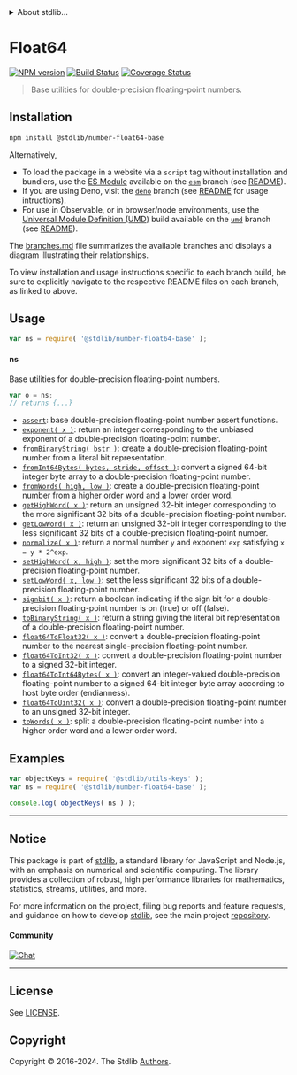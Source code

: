 <!--

@license Apache-2.0

Copyright (c) 2018 The Stdlib Authors.

Licensed under the Apache License, Version 2.0 (the "License");
you may not use this file except in compliance with the License.
You may obtain a copy of the License at

   http://www.apache.org/licenses/LICENSE-2.0

Unless required by applicable law or agreed to in writing, software
distributed under the License is distributed on an "AS IS" BASIS,
WITHOUT WARRANTIES OR CONDITIONS OF ANY KIND, either express or implied.
See the License for the specific language governing permissions and
limitations under the License.

-->


<details>
  <summary>
    About stdlib...
  </summary>
  <p>We believe in a future in which the web is a preferred environment for numerical computation. To help realize this future, we've built stdlib. stdlib is a standard library, with an emphasis on numerical and scientific computation, written in JavaScript (and C) for execution in browsers and in Node.js.</p>
  <p>The library is fully decomposable, being architected in such a way that you can swap out and mix and match APIs and functionality to cater to your exact preferences and use cases.</p>
  <p>When you use stdlib, you can be absolutely certain that you are using the most thorough, rigorous, well-written, studied, documented, tested, measured, and high-quality code out there.</p>
  <p>To join us in bringing numerical computing to the web, get started by checking us out on <a href="https://github.com/stdlib-js/stdlib">GitHub</a>, and please consider <a href="https://opencollective.com/stdlib">financially supporting stdlib</a>. We greatly appreciate your continued support!</p>
</details>

# Float64

[![NPM version][npm-image]][npm-url] [![Build Status][test-image]][test-url] [![Coverage Status][coverage-image]][coverage-url] <!-- [![dependencies][dependencies-image]][dependencies-url] -->

> Base utilities for double-precision floating-point numbers.

<section class="installation">

## Installation

```bash
npm install @stdlib/number-float64-base
```

Alternatively,

-   To load the package in a website via a `script` tag without installation and bundlers, use the [ES Module][es-module] available on the [`esm`][esm-url] branch (see [README][esm-readme]).
-   If you are using Deno, visit the [`deno`][deno-url] branch (see [README][deno-readme] for usage intructions).
-   For use in Observable, or in browser/node environments, use the [Universal Module Definition (UMD)][umd] build available on the [`umd`][umd-url] branch (see [README][umd-readme]).

The [branches.md][branches-url] file summarizes the available branches and displays a diagram illustrating their relationships.

To view installation and usage instructions specific to each branch build, be sure to explicitly navigate to the respective README files on each branch, as linked to above.

</section>

<section class="usage">

## Usage

```javascript
var ns = require( '@stdlib/number-float64-base' );
```

#### ns

Base utilities for double-precision floating-point numbers.

```javascript
var o = ns;
// returns {...}
```

<!-- <toc pattern="*"> -->

<div class="namespace-toc">

-   <span class="signature">[`assert`][@stdlib/number/float64/base/assert]</span><span class="delimiter">: </span><span class="description">base double-precision floating-point number assert functions.</span>
-   <span class="signature">[`exponent( x )`][@stdlib/number/float64/base/exponent]</span><span class="delimiter">: </span><span class="description">return an integer corresponding to the unbiased exponent of a double-precision floating-point number.</span>
-   <span class="signature">[`fromBinaryString( bstr )`][@stdlib/number/float64/base/from-binary-string]</span><span class="delimiter">: </span><span class="description">create a double-precision floating-point number from a literal bit representation.</span>
-   <span class="signature">[`fromInt64Bytes( bytes, stride, offset )`][@stdlib/number/float64/base/from-int64-bytes]</span><span class="delimiter">: </span><span class="description">convert a signed 64-bit integer byte array to a double-precision floating-point number.</span>
-   <span class="signature">[`fromWords( high, low )`][@stdlib/number/float64/base/from-words]</span><span class="delimiter">: </span><span class="description">create a double-precision floating-point number from a higher order word and a lower order word.</span>
-   <span class="signature">[`getHighWord( x )`][@stdlib/number/float64/base/get-high-word]</span><span class="delimiter">: </span><span class="description">return an unsigned 32-bit integer corresponding to the more significant 32 bits of a double-precision floating-point number.</span>
-   <span class="signature">[`getLowWord( x )`][@stdlib/number/float64/base/get-low-word]</span><span class="delimiter">: </span><span class="description">return an unsigned 32-bit integer corresponding to the less significant 32 bits of a double-precision floating-point number.</span>
-   <span class="signature">[`normalize( x )`][@stdlib/number/float64/base/normalize]</span><span class="delimiter">: </span><span class="description">return a normal number `y` and exponent `exp` satisfying `x = y * 2^exp`.</span>
-   <span class="signature">[`setHighWord( x, high )`][@stdlib/number/float64/base/set-high-word]</span><span class="delimiter">: </span><span class="description">set the more significant 32 bits of a double-precision floating-point number.</span>
-   <span class="signature">[`setLowWord( x, low )`][@stdlib/number/float64/base/set-low-word]</span><span class="delimiter">: </span><span class="description">set the less significant 32 bits of a double-precision floating-point number.</span>
-   <span class="signature">[`signbit( x )`][@stdlib/number/float64/base/signbit]</span><span class="delimiter">: </span><span class="description">return a boolean indicating if the sign bit for a double-precision floating-point number is on (true) or off (false).</span>
-   <span class="signature">[`toBinaryString( x )`][@stdlib/number/float64/base/to-binary-string]</span><span class="delimiter">: </span><span class="description">return a string giving the literal bit representation of a double-precision floating-point number.</span>
-   <span class="signature">[`float64ToFloat32( x )`][@stdlib/number/float64/base/to-float32]</span><span class="delimiter">: </span><span class="description">convert a double-precision floating-point number to the nearest single-precision floating-point number.</span>
-   <span class="signature">[`float64ToInt32( x )`][@stdlib/number/float64/base/to-int32]</span><span class="delimiter">: </span><span class="description">convert a double-precision floating-point number to a signed 32-bit integer.</span>
-   <span class="signature">[`float64ToInt64Bytes( x )`][@stdlib/number/float64/base/to-int64-bytes]</span><span class="delimiter">: </span><span class="description">convert an integer-valued double-precision floating-point number to a signed 64-bit integer byte array according to host byte order (endianness).</span>
-   <span class="signature">[`float64ToUint32( x )`][@stdlib/number/float64/base/to-uint32]</span><span class="delimiter">: </span><span class="description">convert a double-precision floating-point number to an unsigned 32-bit integer.</span>
-   <span class="signature">[`toWords( x )`][@stdlib/number/float64/base/to-words]</span><span class="delimiter">: </span><span class="description">split a double-precision floating-point number into a higher order word and a lower order word.</span>

</div>

<!-- </toc> -->

</section>

<!-- /.usage -->

<section class="examples">

## Examples

<!-- TODO: better examples -->

<!-- eslint no-undef: "error" -->

```javascript
var objectKeys = require( '@stdlib/utils-keys' );
var ns = require( '@stdlib/number-float64-base' );

console.log( objectKeys( ns ) );
```

</section>

<!-- /.examples -->

<!-- Section for related `stdlib` packages. Do not manually edit this section, as it is automatically populated. -->

<section class="related">

</section>

<!-- /.related -->

<!-- Section for all links. Make sure to keep an empty line after the `section` element and another before the `/section` close. -->


<section class="main-repo" >

* * *

## Notice

This package is part of [stdlib][stdlib], a standard library for JavaScript and Node.js, with an emphasis on numerical and scientific computing. The library provides a collection of robust, high performance libraries for mathematics, statistics, streams, utilities, and more.

For more information on the project, filing bug reports and feature requests, and guidance on how to develop [stdlib][stdlib], see the main project [repository][stdlib].

#### Community

[![Chat][chat-image]][chat-url]

---

## License

See [LICENSE][stdlib-license].


## Copyright

Copyright &copy; 2016-2024. The Stdlib [Authors][stdlib-authors].

</section>

<!-- /.stdlib -->

<!-- Section for all links. Make sure to keep an empty line after the `section` element and another before the `/section` close. -->

<section class="links">

[npm-image]: http://img.shields.io/npm/v/@stdlib/number-float64-base.svg
[npm-url]: https://npmjs.org/package/@stdlib/number-float64-base

[test-image]: https://github.com/stdlib-js/number-float64-base/actions/workflows/test.yml/badge.svg?branch=v0.2.1
[test-url]: https://github.com/stdlib-js/number-float64-base/actions/workflows/test.yml?query=branch:v0.2.1

[coverage-image]: https://img.shields.io/codecov/c/github/stdlib-js/number-float64-base/main.svg
[coverage-url]: https://codecov.io/github/stdlib-js/number-float64-base?branch=main

<!--

[dependencies-image]: https://img.shields.io/david/stdlib-js/number-float64-base.svg
[dependencies-url]: https://david-dm.org/stdlib-js/number-float64-base/main

-->

[chat-image]: https://img.shields.io/gitter/room/stdlib-js/stdlib.svg
[chat-url]: https://app.gitter.im/#/room/#stdlib-js_stdlib:gitter.im

[stdlib]: https://github.com/stdlib-js/stdlib

[stdlib-authors]: https://github.com/stdlib-js/stdlib/graphs/contributors

[umd]: https://github.com/umdjs/umd
[es-module]: https://developer.mozilla.org/en-US/docs/Web/JavaScript/Guide/Modules

[deno-url]: https://github.com/stdlib-js/number-float64-base/tree/deno
[deno-readme]: https://github.com/stdlib-js/number-float64-base/blob/deno/README.md
[umd-url]: https://github.com/stdlib-js/number-float64-base/tree/umd
[umd-readme]: https://github.com/stdlib-js/number-float64-base/blob/umd/README.md
[esm-url]: https://github.com/stdlib-js/number-float64-base/tree/esm
[esm-readme]: https://github.com/stdlib-js/number-float64-base/blob/esm/README.md
[branches-url]: https://github.com/stdlib-js/number-float64-base/blob/main/branches.md

[stdlib-license]: https://raw.githubusercontent.com/stdlib-js/number-float64-base/main/LICENSE

<!-- <toc-links> -->

[@stdlib/number/float64/base/assert]: https://github.com/stdlib-js/number-float64-base-assert

[@stdlib/number/float64/base/exponent]: https://github.com/stdlib-js/number-float64-base-exponent

[@stdlib/number/float64/base/from-binary-string]: https://github.com/stdlib-js/number-float64-base-from-binary-string

[@stdlib/number/float64/base/from-int64-bytes]: https://github.com/stdlib-js/number-float64-base-from-int64-bytes

[@stdlib/number/float64/base/from-words]: https://github.com/stdlib-js/number-float64-base-from-words

[@stdlib/number/float64/base/get-high-word]: https://github.com/stdlib-js/number-float64-base-get-high-word

[@stdlib/number/float64/base/get-low-word]: https://github.com/stdlib-js/number-float64-base-get-low-word

[@stdlib/number/float64/base/normalize]: https://github.com/stdlib-js/number-float64-base-normalize

[@stdlib/number/float64/base/set-high-word]: https://github.com/stdlib-js/number-float64-base-set-high-word

[@stdlib/number/float64/base/set-low-word]: https://github.com/stdlib-js/number-float64-base-set-low-word

[@stdlib/number/float64/base/signbit]: https://github.com/stdlib-js/number-float64-base-signbit

[@stdlib/number/float64/base/to-binary-string]: https://github.com/stdlib-js/number-float64-base-to-binary-string

[@stdlib/number/float64/base/to-float32]: https://github.com/stdlib-js/number-float64-base-to-float32

[@stdlib/number/float64/base/to-int32]: https://github.com/stdlib-js/number-float64-base-to-int32

[@stdlib/number/float64/base/to-int64-bytes]: https://github.com/stdlib-js/number-float64-base-to-int64-bytes

[@stdlib/number/float64/base/to-uint32]: https://github.com/stdlib-js/number-float64-base-to-uint32

[@stdlib/number/float64/base/to-words]: https://github.com/stdlib-js/number-float64-base-to-words

<!-- </toc-links> -->

</section>

<!-- /.links -->
